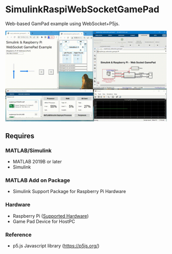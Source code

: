 # SimulinkRaspiWebSocketGamePad
Web-based GamPad example using WebSocket+P5js.

![SimulinkRaspoWebSocketDemo](img/simulink_raspi_websocket_gamepad.gif)

## Requires
### MATLAB/Simulink
- MATLAB 2019B or later
- Simulink
### MATLAB Add on Package
- Simulink Support Package for Raspberry Pi Hardware
### Hardware
- Raspberry Pi ([Supported Hardware](https://jp.mathworks.com/hardware-support/raspberry-pi-simulink.html))
- Game Pad Device for HostPC
### Reference
- p5.js Javascript library (https://p5js.org/)
